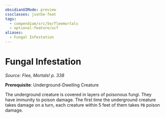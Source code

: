 ```yaml
---
obsidianUIMode: preview
cssclasses: json5e-feat
tags:
  - compendium/src/5e/fleemortals
  - optional-feature/ucf
aliases:
  - Fungal Infestation
---
```

# Fungal Infestation
*Source: Flee, Mortals! p. 338*  

**Prerequisite**: Underground-Dwelling Creature

The underground creature is covered in layers of poisonous fungi. They have immunity to poison damage. The first time the underground creature takes damage on a turn, each creature within 5 feet of them takes `PB` poison damage.